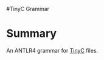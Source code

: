 #TinyC Grammar

# Summary

An ANTLR4 grammar for [TinyC](http://www.iro.umontreal.ca/~felipe/IFT2030-Automne2002/Complements/tinyc.c) files.
